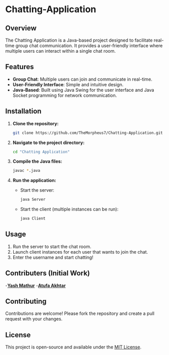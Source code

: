 # Chatting-Application

## Overview
The Chatting Application is a Java-based project designed to facilitate real-time group chat communication. It provides a user-friendly interface where multiple users can interact within a single chat room.

## Features
- **Group Chat**: Multiple users can join and communicate in real-time.
- **User-Friendly Interface**: Simple and intuitive design.
- **Java-Based**: Built using Java Swing for the user interface and Java Socket programming for network communication.

## Installation

1. **Clone the repository:**
   ```bash
   git clone https://github.com/TheMorpheus7/Chatting-Application.git
   ```

2. **Navigate to the project directory:**
   ```bash
   cd "Chatting Application"
   ```

3. **Compile the Java files:**
   ```bash
   javac *.java
   ```

4. **Run the application:**
   - Start the server:
     ```bash
     java Server
     ```
   - Start the client (multiple instances can be run):
     ```bash
     java Client
     ```

## Usage
1. Run the server to start the chat room.
2. Launch client instances for each user that wants to join the chat.
3. Enter the username and start chatting!

## Contributers (Initial Work)
-**[Yash Mathur](https://github.com/TheMorpheus7)**
-**[Atufa Akhtar](https://github.com/atufaakhtar)**

## Contributing
Contributions are welcome! Please fork the repository and create a pull request with your changes.

## License
This project is open-source and available under the [MIT License](LICENSE).
